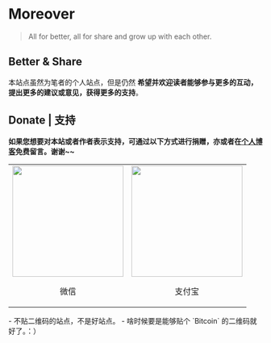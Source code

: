 # Moreover



> All for better, all for share and grow up with each other.



## Better & Share

本站点虽然为笔者的个人站点，但是仍然 **希望并欢迎读者能够参与更多的互动，提出更多的建议或意见，获得更多的支持**。



## Donate | 支持

**如果您想要对本站或者作者表示支持，可通过以下方式进行捐赠，亦或者在[个人博客](http://www.abookworm.site)免费留言。谢谢~~**

<table class="no-class">
    <tr>
        <td align="center"><img src="http://pic.abookworm.site/Wechat.png@aar" width="220"><p>微信</p></td>
        <td align="center"><img src="http://pic.abookworm.site/alipay.jpg@aar" width="220"><p>支付宝</p></td>
    </tr>
</table>
- 不贴二维码的站点，不是好站点。
- 啥时候要是能够贴个 `Bitcoin` 的二维码就好了。：）